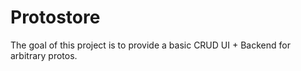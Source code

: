 # Protostore

The goal of this project is to provide a basic CRUD UI + Backend for arbitrary protos.